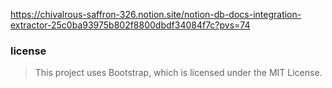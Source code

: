 https://chivalrous-saffron-326.notion.site/notion-db-docs-integration-extractor-25c0ba93975b802f8800dbdf34084f7c?pvs=74

### license
> This project uses Bootstrap, which is licensed under the MIT License.